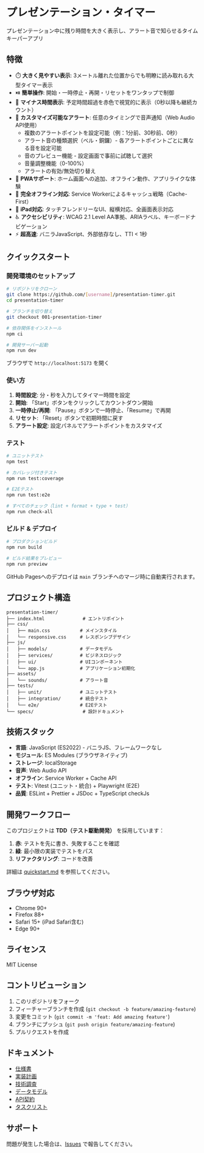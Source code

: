 # プレゼンテーション・タイマー

プレゼンテーション中に残り時間を大きく表示し、アラート音で知らせるタイムキーパーアプリ

## 特徴

- ⏱️ **大きく見やすい表示**: 3メートル離れた位置からでも明瞭に読み取れる大型タイマー表示
- ⏯️ **簡単操作**: 開始・一時停止・再開・リセットをワンタップで制御
- 🔴 **マイナス時間表示**: 予定時間超過を赤色で視覚的に表示（0秒以降も継続カウント）
- 🔔 **カスタマイズ可能なアラート**: 任意のタイミングで音声通知（Web Audio API使用）
  - 複数のアラートポイントを設定可能（例：1分前、30秒前、0秒）
  - アラート音の種類選択（ベル・銅鑼）- 各アラートポイントごとに異なる音を設定可能
  - 音のプレビュー機能 - 設定画面で事前に試聴して選択
  - 音量調整機能（0-100%）
  - アラートの有効/無効切り替え
- 📱 **PWAサポート**: ホーム画面への追加、オフライン動作、アプリライクな体験
- 📴 **完全オフライン対応**: Service Workerによるキャッシュ戦略（Cache-First）
- 📱 **iPad対応**: タッチフレンドリーなUI、縦横対応、全画面表示対応
- ♿ **アクセシビリティ**: WCAG 2.1 Level AA準拠、ARIAラベル、キーボードナビゲーション
- ⚡ **超高速**: バニラJavaScript、外部依存なし、TTI < 1秒

## クイックスタート

### 開発環境のセットアップ

```bash
# リポジトリをクローン
git clone https://github.com/[username]/presentation-timer.git
cd presentation-timer

# ブランチを切り替え
git checkout 001-presentation-timer

# 依存関係をインストール
npm ci

# 開発サーバー起動
npm run dev
```

ブラウザで `http://localhost:5173` を開く

### 使い方

1. **時間設定**: 分・秒を入力してタイマー時間を設定
2. **開始**: 「Start」ボタンをクリックしてカウントダウン開始
3. **一時停止/再開**: 「Pause」ボタンで一時停止、「Resume」で再開
4. **リセット**: 「Reset」ボタンで初期時間に戻す
5. **アラート設定**: 設定パネルでアラートポイントをカスタマイズ

### テスト

```bash
# ユニットテスト
npm test

# カバレッジ付きテスト
npm run test:coverage

# E2Eテスト
npm run test:e2e

# すべてのチェック（lint + format + type + test）
npm run check-all
```

### ビルド & デプロイ

```bash
# プロダクションビルド
npm run build

# ビルド結果をプレビュー
npm run preview
```

GitHub Pagesへのデプロイは `main` ブランチへのマージ時に自動実行されます。

## プロジェクト構造

```
presentation-timer/
├── index.html              # エントリポイント
├── css/
│   ├── main.css           # メインスタイル
│   └── responsive.css     # レスポンシブデザイン
├── js/
│   ├── models/            # データモデル
│   ├── services/          # ビジネスロジック
│   ├── ui/                # UIコンポーネント
│   └── app.js             # アプリケーション初期化
├── assets/
│   └── sounds/            # アラート音
├── tests/
│   ├── unit/              # ユニットテスト
│   ├── integration/       # 統合テスト
│   └── e2e/               # E2Eテスト
└── specs/                  # 設計ドキュメント
```

## 技術スタック

- **言語**: JavaScript (ES2022) - バニラJS、フレームワークなし
- **モジュール**: ES Modules (ブラウザネイティブ)
- **ストレージ**: localStorage
- **音声**: Web Audio API
- **オフライン**: Service Worker + Cache API
- **テスト**: Vitest (ユニット・統合) + Playwright (E2E)
- **品質**: ESLint + Prettier + JSDoc + TypeScript checkJs

## 開発ワークフロー

このプロジェクトは **TDD（テスト駆動開発）** を採用しています：

1. **赤**: テストを先に書き、失敗することを確認
2. **緑**: 最小限の実装でテストをパス
3. **リファクタリング**: コードを改善

詳細は [quickstart.md](specs/001-presentation-timer/quickstart.md) を参照してください。

## ブラウザ対応

- Chrome 90+
- Firefox 88+
- Safari 15+ (iPad Safari含む)
- Edge 90+

## ライセンス

MIT License

## コントリビューション

1. このリポジトリをフォーク
2. フィーチャーブランチを作成 (`git checkout -b feature/amazing-feature`)
3. 変更をコミット (`git commit -m 'feat: Add amazing feature'`)
4. ブランチにプッシュ (`git push origin feature/amazing-feature`)
5. プルリクエストを作成

## ドキュメント

- [仕様書](specs/001-presentation-timer/spec.md)
- [実装計画](specs/001-presentation-timer/plan.md)
- [技術調査](specs/001-presentation-timer/research.md)
- [データモデル](specs/001-presentation-timer/data-model.md)
- [API契約](specs/001-presentation-timer/contracts/api.md)
- [タスクリスト](specs/001-presentation-timer/tasks.md)

## サポート

問題が発生した場合は、[Issues](https://github.com/[username]/presentation-timer/issues) で報告してください。
